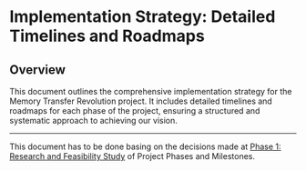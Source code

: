 # Implementation Strategy: Detailed Timelines and Roadmaps

## Overview

This document outlines the comprehensive implementation strategy for the Memory Transfer Revolution project. It includes
detailed timelines and roadmaps for each phase of the project, ensuring a structured and systematic approach to
achieving our vision.

---
This document has to be done basing on the decisions made
at [Phase 1: Research and Feasibility Study](./project-phases-and-milestones.md#phase-1-research-and-feasibility-study)
of Project Phases and Milestones.
